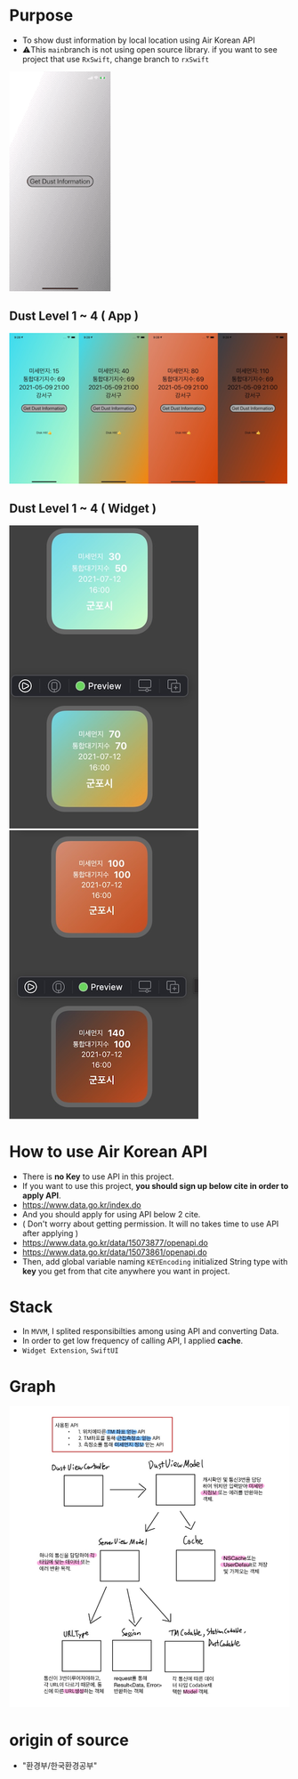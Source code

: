 
# Purpose 
- To show dust information by local location using Air Korean API 
- ⚠️This ``main``branch is not using open source library. if you want to see project that use ``RxSwift``, change branch to ``rxSwift``

![dust_gif](source/dustgif.gif)

## Dust Level 1 ~ 4 ( App ) 
![dustLevel](source/dustLevel.png)

## Dust Level 1 ~ 4 ( Widget )
![widget1](source/widget1.png)
![widget2](source/widget2.png)

# How to use Air Korean API  
- There is **no Key** to use API in this project. 
- If you want to use this project, **you should sign up below cite in order to apply API**.
- https://www.data.go.kr/index.do
- And you should apply for using API below 2 cite. 
- ( Don't worry about getting permission. It will no takes time to use API after applying )
- https://www.data.go.kr/data/15073877/openapi.do 
- https://www.data.go.kr/data/15073861/openapi.do
- Then, add global variable naming `KEYEncoding` initialized String type with **key** you get from that cite anywhere you want in project.

# Stack 
- In `MVVM`, I splited responsibilties among using API and converting Data. 
- In order to get low frequency of calling API, I applied **cache**.
- `Widget Extension`,  `SwiftUI` 

# Graph 
![dustGraph](source/dustGraph.png)

# origin of source
-  "환경부/한국환경공부"
